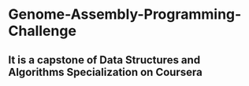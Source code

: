 # Genome-Assembly-Programming-Challenge
## It is a capstone of Data Structures and Algorithms Specialization on Coursera
